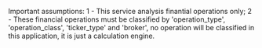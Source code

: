 Important assumptions:
    1 - This service analysis finantial operations only;
    2 - These financial operations must be classified by 'operation_type', 'operation_class', 'ticker_type' and 'broker', no operation will be classified in this application, it is just a calculation engine.